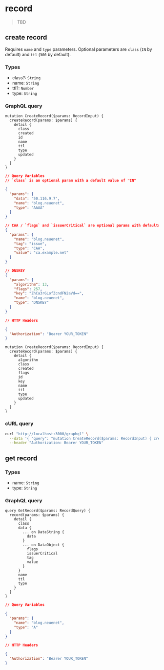 # record

> TBD



## create record

Requires `name` and `type` parameters. Optional parameters are `class` (`IN` by default) and `ttl` (`300` by default).

### Types

- class?: `String`
- name: `String`
- ttl?: `Number`
- type: `String`

### GraphQL query

```sdl
mutation CreateRecord($params: RecordInput) {
  createRecord(params: $params) {
    detail {
      class
      created
      id
      name
      ttl
      type
      updated
    }
  }
}
```

```json
// Query Variables
// `class` is an optional param with a default value of "IN"

{
  "params": {
    "data": "50.116.9.7",
    "name": "blog.neuenet",
    "type": "AAAA"
  }
}

// CAA / `flags` and `issuerCritical` are optional params with defaults
{
  "params": {
    "name": "blog.neuenet",
    "tag": "issue",
    "type": "CAA",
    "value": "ca.example.net"
  }
}

// DNSKEY
{
  "params": {
    "algorithm": 13,
    "flags": 257,
    "key": "ZhCa3rGLofZcndFN2aVd==",
    "name": "blog.neuenet",
    "type": "DNSKEY"
  }
}

// HTTP Headers

{
  "Authorization": "Bearer YOUR_TOKEN"
}
```

```sdl
mutation CreateRecord($params: RecordInput) {
  createRecord(params: $params) {
    detail {
      algorithm
      class
      created
      flags
      id
      key
      name
      ttl
      type
      updated
    }
  }
}
```

### cURL query

```sh
curl "http://localhost:3000/graphql" \
  --data '{ "query": "mutation CreateRecord($params: RecordInput) { createContract(params: $params) { detail { created expires extension { name tier } id registrar { name url } updated valid }}}", "variables": { "params": { "expires": "2024-07-25T23:37:10.891Z", "extension": "51076b02-933d-4ce6-9372-bcd2cc02c7af", "registrar": "859ad93a-99a7-11ed-afd4-e7705238ff0f" }}}' \
  --header "Authorization: Bearer YOUR_TOKEN"
```



## get record

### Types

- name: `String`
- type: `String`

### GraphQL query

```sdl
query GetRecord($params: RecordQuery) {
  record(params: $params) {
    detail {
      class
      data {
        ... on DataString {
          data
        }
        ... on DataObject {
          flags
          issuerCritical
          tag
          value
        }
      }
      name
      ttl
      type
    }
  }
}
```

```json
// Query Variables

{
  "params": {
    "name": "blog.neuenet",
    "type": "A"
  }
}

// HTTP Headers

{
  "Authorization": "Bearer YOUR_TOKEN"
}
```
